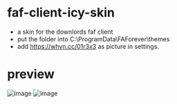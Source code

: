 # faf-client-icy-skin
* a skin for the downlords faf client
* put the folder into C:\ProgramData\FAForever\themes
* add https://whvn.cc/01r3x3 as picture in settings.
# preview
![image](https://github.com/user-attachments/assets/dc057cd6-b6e0-41bb-a2e6-958494c3b0ed)
![image](https://github.com/user-attachments/assets/fb707c1b-5b24-4bec-8763-c1ce1b0f7768)
